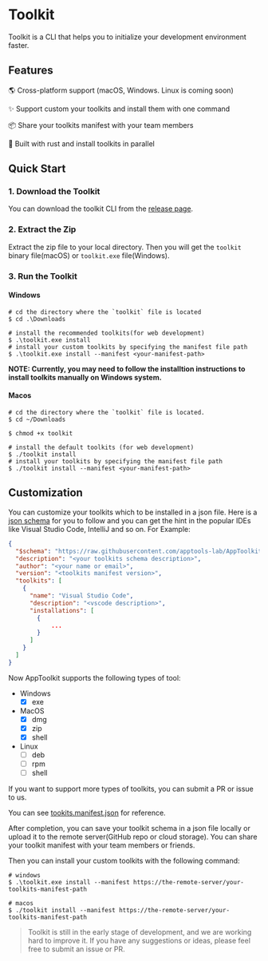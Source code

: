# Toolkit

Toolkit is a CLI that helps you to initialize your development environment faster.

## Features

🌎 Cross-platform support (macOS, Windows. Linux is coming soon)

✨ Support custom your toolkits and install them with one command

📦 Share your toolkits manifest with your team members

🚀 Built with rust and install toolkits in parallel

## Quick Start

### 1. Download the Toolkit

You can download the toolkit CLI from the [release page](https://github.com/apptools-lab/AppToolkit/releases).

### 2. Extract the Zip

Extract the zip file to your local directory. Then you will get the `toolkit` binary file(macOS) or `toolkit.exe` file(Windows).

### 3. Run the Toolkit

#### Windows

```shell
# cd the directory where the `toolkit` file is located
$ cd .\Downloads

# install the recommended toolkits(for web development)
$ .\toolkit.exe install
# install your custom toolkits by specifying the manifest file path
$ .\toolkit.exe install --manifest <your-manifest-path>
```

**NOTE: Currently, you may need to follow the installtion instructions to install toolkits manually on Windows system.**

#### Macos

```shell
# cd the directory where the `toolkit` file is located.
$ cd ~/Downloads

$ chmod +x toolkit

# install the default toolkits (for web development)
$ ./toolkit install
# install your toolkits by specifying the manifest file path
$ ./toolkit install --manifest <your-manifest-path>
```

## Customization

You can customize your toolkits which to be installed in a json file. Here is a [json schema](./toolkits.schema.json) for you to follow and you can get the hint in the popular IDEs like Visual Studio Code, IntelliJ and so on. For Example:

```json
{
  "$schema": "https://raw.githubusercontent.com/apptools-lab/AppToolkit/feat/cli/toolkits.schema.json",
  "description": "<your toolkits schema description>",
  "author": "<your name or email>",
  "version": "<toolkits manifest version>",
  "toolkits": [
    {
      "name": "Visual Studio Code",
      "description": "<vscode description>",
      "installations": [
        {
            ...
        }
      ]
    }
  ]
}
```

Now AppToolkit supports the following types of tool:

- Windows
  - [x] exe
- MacOS
  - [x] dmg
  - [x] zip
  - [x] shell
- Linux
  - [ ] deb
  - [ ] rpm
  - [ ] shell

If you want to support more types of toolkits, you can submit a PR or issue to us.

You can see [tookits.manifest.json](./toolkits.manifest.json) for reference.

After completion, you can save your toolkit schema in a json file locally or upload it to the remote server(GitHub repo or cloud storage). You can share your toolkit manifest with your team members or friends.

Then you can install your custom toolkits with the following command:

```shell
# windows
$ .\toolkit.exe install --manifest https://the-remote-server/your-toolkits-manifest-path

# macos
$ ./toolkit install --manifest https://the-remote-server/your-toolkits-manifest-path
```

> Toolkit is still in the early stage of development, and we are working hard to improve it. If you have any suggestions or ideas, please feel free to submit an issue or PR.
